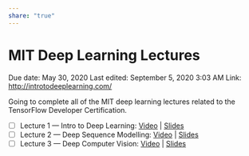 ```yaml
---
share: "true"
---
```


# MIT Deep Learning Lectures

Due date: May 30, 2020
Last edited: September 5, 2020 3:03 AM
Link: http://introtodeeplearning.com/

Going to complete all of the MIT deep learning lectures related to the TensorFlow Developer Certification.

- [ ]  Lecture 1 — Intro to Deep Learning: [Video](https://www.youtube.com/watch?v=njKP3FqW3Sk&list=PLtBw6njQRU-rwp5__7C0oIVt26ZgjG9NI&index=1) | [Slides](http://introtodeeplearning.com/slides/6S191_MIT_DeepLearning_L1.pdf)
- [ ]  Lecture 2 — Deep Sequence Modelling: [Video](https://www.youtube.com/watch?v=SEnXr6v2ifU&list=PLtBw6njQRU-rwp5__7C0oIVt26ZgjG9NI&index=2) | [Slides](http://introtodeeplearning.com/slides/6S191_MIT_DeepLearning_L2.pdf)
- [ ]  Lecture 3 — Deep Computer Vision: [Video](https://www.youtube.com/watch?v=iaSUYvmCekI&list=PLtBw6njQRU-rwp5__7C0oIVt26ZgjG9NI&index=3) | [Slides](http://introtodeeplearning.com/slides/6S191_MIT_DeepLearning_L3.pdf)
